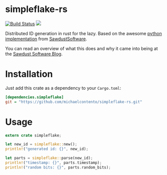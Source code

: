 # simpleflake-rs

[![Build Status](https://secure.travis-ci.org/michaelcontento/simpleflake-rs.png?branch=master)](http://travis-ci.org/michaelcontento/simpleflake-rs) [![](https://meritbadge.herokuapp.com/simpleflake)](https://crates.io/crates/simpleflake)


Distributed ID generation in rust for the lazy. Based on the awesome [python implementation][simpleflake-py] from [SawdustSoftware][].

You can read an overview of what this does and why it came into being at the [Sawdust Software Blog][desc].

# Installation

Just add this crate as a dependency to your `Cargo.toml`:

```ini
[dependencies.simpleflake]
git = "https://github.com/michaelcontento/simpleflake-rs.git"
```

# Usage

```rust
extern crate simpleflake;

let new_id = simpleflake::new();
println!("generated id: {}", new_id);

let parts = simpleflake::parse(new_id);
println!("timestamp: {}", parts.timestamp);
println!("random bits: {}", parts.random_bits);
```

[desc]: http://engineering.custommade.com/simpleflake-distributed-id-generation-for-the-lazy/
[simpleflake-py]: https://github.com/SawdustSoftware/simpleflake
[SawdustSoftware]: http://sawdustsoftware.com/

